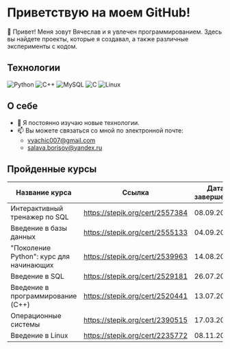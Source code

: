 # Приветствую на моем GitHub!

👋 Привет! Меня зовут Вячеслав и я увлечен программированием. Здесь вы найдете проекты, которые я создавал, а также различные эксперименты с кодом.

## Технологии

<p align="left">
  <img src="https://img.shields.io/badge/Python-3776AB?style=for-the-badge&logo=python&logoColor=white" alt="Python">
  <img src="https://img.shields.io/badge/C++-00599C?style=for-the-badge&logo=cplusplus&logoColor=white" alt="C++">
  <img src="https://img.shields.io/badge/MySQL-4479A1?style=for-the-badge&logo=mysql&logoColor=white" alt="MySQL">
  <img src="https://img.shields.io/badge/C-A8B9CC?style=for-the-badge&logo=c&logoColor=white" alt="C">
  <img src="https://img.shields.io/badge/Linux-FCC624?style=for-the-badge&logo=linux&logoColor=black" alt="Linux">
</p>


## О себе

- 🌱 Я постоянно изучаю новые технологии.
- 📫 Вы можете связаться со мной по электронной почте: 
  - [vyachic007@gmail.com](mailto:vyachic007@gmail.com)
  - [salava.borisov@yandex.ru](mailto:salava.borisov@yandex.ru)


## Пройденные курсы

| Название курса | Ссылка | Дата завершения |
| --- | --- | --- |
| Интерактивный тренажер по SQL | https://stepik.org/cert/2557384 | 08.09.2024 |
| Введение в базы данных | https://stepik.org/cert/2555133 | 04.09.2024 |
| "Поколение Python": курс для начинающих | https://stepik.org/cert/2539963 | 14.08.2024 |
| Введение в SQL | https://stepik.org/cert/2529181 | 26.07.2024 |
| Введение в программирование (C++) | https://stepik.org/cert/2520441 | 13.07.2024 |
| Операционные системы | https://stepik.org/cert/2390515 | 17.03.2024 |
| Введение в Linux | https://stepik.org/cert/2235772 | 08.11.2023 |


